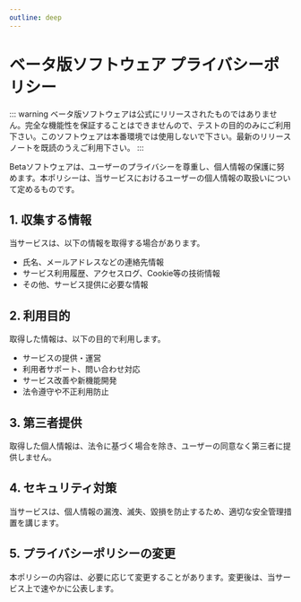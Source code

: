 ```yaml
---
outline: deep
---
```


# ベータ版ソフトウェア プライバシーポリシー
::: warning
ベータ版ソフトウェアは公式にリリースされたものではありません。完全な機能性を保証することはできませんので、テストの目的のみにご利用下さい。このソフトウェアは本番環境では使用しないで下さい。最新のリリースノートを既読のうえご利用下さい。
:::

Betaソフトウェアは、ユーザーのプライバシーを尊重し、個人情報の保護に努めます。本ポリシーは、当サービスにおけるユーザーの個人情報の取扱いについて定めるものです。

## 1. 収集する情報

当サービスは、以下の情報を取得する場合があります。

- 氏名、メールアドレスなどの連絡先情報
- サービス利用履歴、アクセスログ、Cookie等の技術情報
- その他、サービス提供に必要な情報

## 2. 利用目的

取得した情報は、以下の目的で利用します。

- サービスの提供・運営
- 利用者サポート、問い合わせ対応
- サービス改善や新機能開発
- 法令遵守や不正利用防止

## 3. 第三者提供

取得した個人情報は、法令に基づく場合を除き、ユーザーの同意なく第三者に提供しません。

## 4. セキュリティ対策

当サービスは、個人情報の漏洩、滅失、毀損を防止するため、適切な安全管理措置を講じます。

## 5. プライバシーポリシーの変更

本ポリシーの内容は、必要に応じて変更することがあります。変更後は、当サービス上で速やかに公表します。
